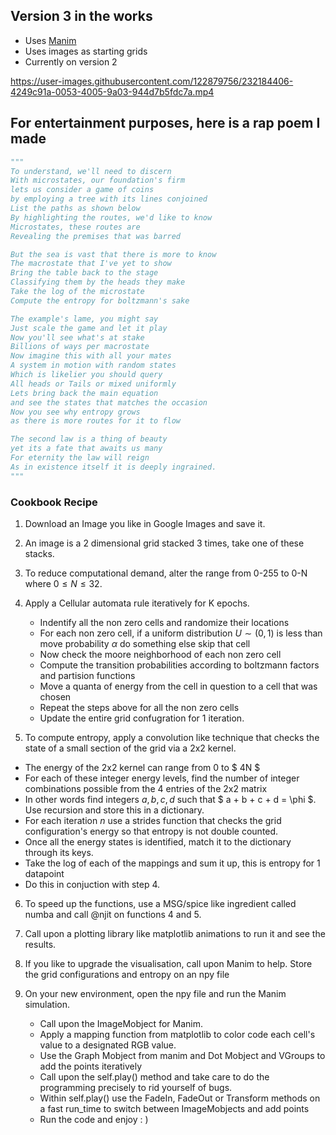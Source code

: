 
## Version 3 in the works
- Uses [Manim](https://github.com/ManimCommunity/manim)
- Uses images as starting grids
- Currently on version 2

https://user-images.githubusercontent.com/122879756/232184406-4249c91a-0053-4005-9a03-944d7b5fdc7a.mp4

## For entertainment purposes, here is a rap poem I made

```py
"""
To understand, we'll need to discern
With microstates, our foundation's firm
lets us consider a game of coins 
by employing a tree with its lines conjoined 
List the paths as shown below 
By highlighting the routes, we'd like to know 
Microstates, these routes are 
Revealing the premises that was barred 

But the sea is vast that there is more to know 
The macrostate that I've yet to show 
Bring the table back to the stage 
Classifying them by the heads they make
Take the log of the microstate 
Compute the entropy for boltzmann's sake 

The example's lame, you might say 
Just scale the game and let it play
Now you'll see what's at stake 
Billions of ways per macrostate 
Now imagine this with all your mates 
A system in motion with random states
Which is likelier you should query 
All heads or Tails or mixed uniformly 
Lets bring back the main equation 
and see the states that matches the occasion
Now you see why entropy grows 
as there is more routes for it to flow

The second law is a thing of beauty 
yet its a fate that awaits us many
For eternity the law will reign 
As in existence itself it is deeply ingrained.
"""
```

### Cookbook Recipe 

1. Download an Image you like in Google Images and save it.

2. An image is a 2 dimensional grid stacked 3 times, take one of these stacks. 

3. To reduce computational demand, alter the range from 0-255 to 0-N where $0 \leq N \leq 32$.

4. Apply a Cellular automata rule iteratively for K epochs. 
   - Indentify all the non zero cells and randomize their locations
   - For each non zero cell, if a uniform distribution $U \sim (0,1)$  is less than move probability $\alpha$ do something else skip that cell
   - Now check the moore neighborhood of each non zero cell 
   - Compute the transition probabilities according to boltzmann factors and partision functions 
   - Move a quanta of energy from the cell in question to a cell that was chosen 
   - Repeat the steps above for all the non zero cells 
   - Update the entire grid confugration for 1 iteration. 
   
5.  To compute entropy, apply a convolution like technique that checks the state of a small section of the grid via a 2x2 kernel. 
   - The energy of the 2x2 kernel can range from 0 to $ 4N $
   - For each of these integer energy levels, find the number of integer combinations possible from the 4 entries of the 2x2 matrix
   - In other words find integers $a, b, c, d$ such that $ a + b + c + d = \phi $. Use recursion and store this in a dictionary. 
   - For each iteration $n$ use a strides function that checks the grid configuration's energy so that entropy is not double counted. 
   - Once all the energy states is identified, match it to the dictionary through its keys. 
   - Take the log of each of the mappings and sum it up, this is entropy for 1 datapoint 
   - Do this in conjuction with step 4.

6. To speed up the functions, use a MSG/spice like ingredient called numba and call @njit on functions 4 and 5. 

7. Call upon a plotting library like matplotlib animations to run it and see the results. 

8. If you like to upgrade the visualisation, call upon Manim to help. Store the grid configurations and entropy on an npy file

9. On your new environment, open the npy file and run the Manim simulation. 
   - Call upon the ImageMobject for Manim. 
   - Apply a mapping function from matplotlib to color code each cell's value to a designated RGB value. 
   - Use the Graph Mobject from manim and Dot Mobject and VGroups to add the points iteratively 
   - Call upon the self.play() method and take care to do the programming precisely to rid yourself of bugs.   
   - Within self.play() use the FadeIn, FadeOut or Transform methods on a fast run_time to switch between ImageMobjects and add points
   - Run the code and enjoy : ) 


    

